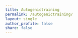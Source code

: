 ```yaml
---
title: Autogenictraining
permalink: /autogenictraining/
layout: single
author_profile: false
share: false
---
```

